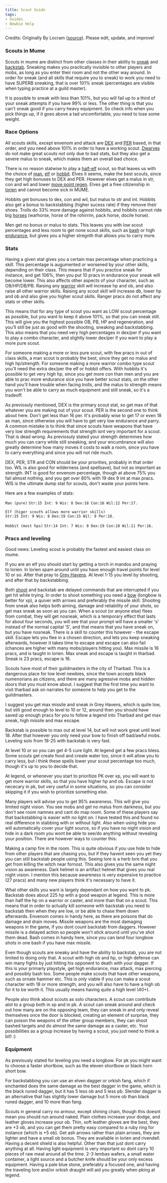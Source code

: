 ```yaml
---
title: Scout Guide
tags:
- Guides
- Newbie Help
---
```


Credits: Originally By Locram
([source](https://mume.org/forum/viewtopic.php?p=5970&sid=b7d0ef4db9c9ab9ad8f057abce07658c#p5970)).
Please edit, update, and improve!

### Scouts in Mume

Scouts in mume are distinct from other classes in their ability to
[sneak](sneak "wikilink") and [backstab](backstab "wikilink"). Sneaking
makes you practically invisible to other players and mobs, as long as
you enter their room and not the other way around. In order for sneak
(and all skills that require you to sneak) to work you need to have
SUPERB sneaking, that is over 101% sneak (percentages are visible when
typing practice at a guild master).

It is possible to sneak with less than 101%, but you will fail up to a
third of your sneak attempts if you have 99% or less. The other thing is
that you can't sneak good if you carry heavy equipment. So check info
when you pick things up, if it goes above a tad uncomfortable, you need
to lose some weight.

### Race Options

All scouts skills, except envenom and attack are
[DEX](Statistic "wikilink") and [PER](Statistic "wikilink") based, in
that order, and you need above 101% in order to have a working scout.
[Dwarves](Dwarves "wikilink") do not make great scouts not only due to
bad stats, but they also get a severe malus to sneak, which makes them
an overall bad choice.

There is no reason statwise to play a [half-elf](half-elf "wikilink")
scout, so that leaves us with the choice of [man](man "wikilink"),
[elf](elf "wikilink") or [hobbit](hobbit "wikilink"). Elves it seems,
make the best scouts, since they get high bonuses to DEX and PER.
However elves get a malus in str, con and wil and lower [move point
regen](Movement_points "wikilink"). Elves get a free citizenship in
[lorien](lorien "wikilink") and cannot become sick in MUME.

Hobbits get bonuses to dex, con and wil, but malus to str and int.
Hobbits also get a bonus to backstabbing (higher sucess rate) if they
remove their shoes. Trolls do 33% more damage against hobbits, and
hobbits cannot ride big [horses](Mount "wikilink") (warhorse, horse of
the rohirrim, pack horse, docile horse).

Men get no bonus or malus to stats. This leaves you with low scout
percentages and less room to get none scout skills, such as
[bash](bash "wikilink") or high [endurance](endurance "wikilink"), but
gives you a higher stregnth that allows you to carry more.

### Stats

Having a given stat gives you a certain max percentage when practicing a
skill. This percentage is augumented or worsened by your other skills,
depending on their class. This means that if you practice sneak for
instance, and get 106%, then you put 10 pracs in endurance your sneak
will become lower. This also affects other aspects of your character,
such as OB/HP/DB/PB. Raising any [warrior](warrior "wikilink") skill
will increase hp and ob, and also raise all other warrior skills.
Raising any scout skill will increase db, lower hp and ob and also give
you higher scout skills. Ranger pracs do not affect any stats or other
skills.

This means that for any type of scout you want as LOW scout percentage
as possible, but you want to keep it above 101%, so that you can sneak
still. This will give you the highest possible OB, PB, HP and
regeneration, and you'll still be just as good with the shooting,
sneaking and backstabbing. This also means that you need very high
percentages in dex/per if you want to play a combo character, and
slightly lower dex/per if you want to play a more pure scout.

For someone making a more or less pure scout, with few pracs in out of
class skills, a man scout is probably the best, since they get no malus
and high hp/strength. For someone making a more warrior combo type scout
you'll need the extra dex/per the elf or hobbit offers. With hobbits
it's possible to get very high hp, since you get more con than men and
you are able to prac more endurance sice you have better scout stats, on
the other hand you'll have trouble when facing trolls, and the malus to
strength means you won't be able to carry as much equipment and still
sneak, so it's a tradeoff.

As previosuly mentioned, DEX is the primary scout stat, so get max of
that whatever you are making out of your scout. PER is the second one to
think about here. Don't get less than 16 per. It's probably wise to get
17 or even 18 as man, since otherwise you will have to get very low
endurance and parry. A common mistake is to think that since scouts have
weapons that have very low strength requirements that strength isnt very
important for a scout. That is dead wrong. As previosuly stated your
strength determines how much you can carry while still sneaking, and
your encumbrance will also greatly determine how many moves it costs to
walk a room, since you have to carry everything and since you will not
ride much.

DEX, PER, STR and CON should be your priorities, probably in that order
too. WIL is also good for wilderness (and spellsave), but not as
important as strength. INT is good for envenom percentage, though at
above 75% you fail almost nothing, and you get over 80% with 19 dex 9
int at max pracs. WIS is the ultimate dump stat for scouts, don't waste
your points here.

Here are a few examples of stats:

`Man (pure)`
`Str:15 Int: 9 Wis: 8 Dex:18 Con:16 Wil:12 Per:17.`

`Elf (higer scout% allows more warrior skills)`
`Str:15 Int: 9 Wis: 8 Dex:19 Con:15 Wil: 9 Per:18.`

`Hobbit (most hps)`
`Str:14 Int: 7 Wis: 8 Dex:19 Con:18 Wil:11 Per:16.`

### Pracs and leveling

Good news: Leveling scout is probably the fastest and easiest class on
mume.

If you are an elf you should start by getting a torch in mandos and
praying to lorien. In lorien spam around until you have enough travel
points for level 10 or so. After that pray to [Grey
Havens](Grey_Havens "wikilink"). At level 1-15 you level by shooting,
and after that by backstabbing.

Both [shoot](shoot "wikilink") and backstab are delayed commands that
are interrupted if you get hit while trying. In order to shoot something
you need a [bow](bow "wikilink") (longbow is better for xp), a quiver
with arrows and preferably the missile skill. Shooting from sneak also
helps both aiming, damage and reliability of your shots, so get max
sneak as soon as you can. When a scout (or anyone else) flees from
combat, they will get nosneak, which is a temporary effect that lasts
for about four seconds, you will see that your prompt will have a
smaller 's' instead of the normal capital 'S', and that means that you
have sneak on, but you have nosneak. There is a skill to counter this
however - the escape skill. Escape lets you flee in a chosen direction,
and lets you keep sneaking afterwards, however it takes time to escape
and escape can also fail (chances are higher with many mobs/players
hitting you). Max missile is 16 pracs, and is taught in lorien. Max
sneak and escape is taught in tharbad. Sneak is 23 pracs, escape is 16.

Scouts have most of their guildmasters in the city of Tharbad. This is a
dangerous place for low level newbies, since the town accepts black
numenorians as citizens, and there are many agressive mobs and hidden
doors that you must know about. I suggest that the first time you want
to visit tharbad ask on narrates for someone to help you get to the
guildmasters.

I suggest you get max missile and sneak in Grey Havens, which is quite
low, but still good enough to level to 10 or 12, around then you should
have saved up enough pracs for you to follow a legend into Tharbad and
get max sneak, high missile and max escape.

Backstab is possible to max out at level 14, but will not work great
until level 18. After that however you only need your bow to finish off
bad/awful mobs. Leveling solo from 18-25 with backstab is very fast.

At level 10 or so you can get 4-5 cure light. At legend get a few pracs
bless. Some scouts get create food and create water too, since it will
allow you to carry less, but i think these spells lower your scout
percentage too much, though it's up to you to decide that.

At legend, or whenever you start to prioritize PK over xp, you will want
to get more warrior skills, so that you have higher hp and ob. Escape is
not nececary in pk, but very useful in some situations, so you can
consider skipping it if you wish to prioritize something else.

Many players will advise you to get 95% awareness. This will give you
limited night vision. You see mobs and get no malus from darkness, but
you don't see room namnes and cant do map room. Some of these players
say that backstabbing is easier with no light on. I have tested this and
found no real difference in stabbing with or without light. Also when
using hide you will automatically cover your light source, so if you
have no night vision and hide in a dark room you wont be able to see/do
anything without revealing your position. There are however ways to
counter this:

Making a camp fire in the room. This is quite obvious if you use hide to
hide from other players that are chasing you, but if they havent seen
you yet they you can still backstab people using this. Seeing lore is a
herb lore that you get from killing the witch near fornost. This also
gives you the same night vision as awareness. Dark helmet is an artifact
helmet that gives you real night vision. I mention this because
awareness is very expensive to practice (27 pracs) and many new players
think it's necessary to have it.

What other skills you want is largely dependant on how you want to pk.
Backstab does about 225 hp with a good weapon at legend. This is more
than half the hp on a warrior or caster, and more than that on a scout.
This means that in order to actually kill someone with backstab you need
to backstab then when they are low, or be able to chase them down
afterwards. Envenom comes in handy here, as there are poisons that do
damage and drain moves. Missile weapons are the most damaging weapons in
the game, if you dont count backstab from daggers. However missile is a
delayed action so people won't stick around until you've shot them dead.
Bash comes in handy here, since you can land four longbow shots in one
bash if you have max missile.

Even though scouts are sneaky and have the ability to backstab, you are
not limited to doing only that. A scout with high ob and hp, or high
defense can win many fights by just hitting his opponent to death with
your dagger. If this is your primarly playstyle, get high endurance, max
attack, max piercing and possibly bash too. Some people make scouts that
have other weapons, such as ornate hammer etc. This is only viable if
you can make a scout character with 18 or more strength, and you will
also have to have a high ob for it to be worth it. This usually means
having quite a high level (40+).

People also think about scouts as solo characters. A scout can
contribute alot to a group both in xp and in pk. A scout can sneak
around and check out how many are on the opposing team, they can sneak
in and only reveal themselves once the door is blocked, creating an
element of surprise, they can poison the weapons of the other group
members, they can shoot bashed targets and do almost the same damage as
a caster, etc. Your possibilities as a group increase by having a scout,
you just need to think a bit! :)

### Equipment

As previously stated for leveling you need a longbow. For pk you might
want to choose a faster shortbow, such as the eleven shortbow or black
horn short bow.

For backstabbing you can use an elven dagger or orkish fang, which if
enchanted does the same damage as the best dagger in the game, which is
the black runed dagger, but it has 5 less ob and 5 less pb. Slender
dagger is an alternative that has slightly lower damage but 5 more ob
than black runed dagger, and 10 more than fang.

Scouts in general carry no armour, except shining chain, though this
doesnt mean you should run around naked. Plain clothes increase your
dodge, and leather gloves increase your ob. Thin, soft leather gloves
are the best, they are +3 ob, and you can get them pretty easy compared
to a ruby ring for instance (which is +5 ob). Get ash arrows rather than
plain arrows, they are lighter and have a small ob bonus. They are
available in lorien and rivendell. Having a decent shield is also
helpful. Other than that just dont carry anything at all. Having light
equipment is very important so dont carry 10 pieces of raw meat around
all the time. 2-3 lembas wafers, a small water container, a light source
and a butcher knife should be your only excess equipment. Having a pale
blue stone, preferably a focused one, and having the traveling lore
and/or orkish draught will aid you greatly when pking at legend.
